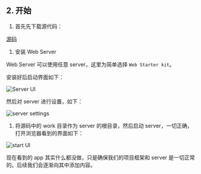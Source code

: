 ## 2. 开始

1. 首先先下载源代码：

  [源码](https://github.com/googlecodelabs/your-first-pwapp/archive/master.zip)

1. 安装 Web Server

  Web Server 可以使用任意 server，这里为简单选择 `Web Starter kit`。

  安装好后启动界面如下：

  ![Server UI](https://codelabs.developers.google.com/codelabs/your-first-pwapp/img/433870360ad308d4.png)

  然后对 server 进行设置，如下：

  ![server settings](https://codelabs.developers.google.com/codelabs/your-first-pwapp/img/39b4e0371e9703e6.png)

1. 将源码中的 work 目录作为 server 的根目录，然后启动 server，一切正确，打开浏览器看到的界面如下：

  ![start UI](https://codelabs.developers.google.com/codelabs/your-first-pwapp/img/aa64e93e8151b642.png)

现在看到的 app 其实什么都没做，只是确保我们的项目框架和 server 是一切正常的。后续我们会逐渐向其中添加内容。
